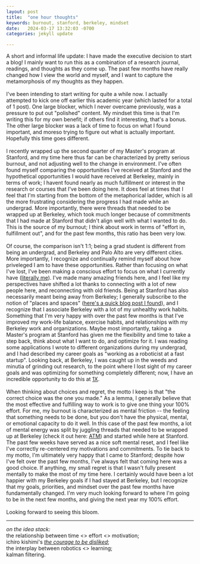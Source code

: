 ```yaml
---
layout: post
title:  "one hour thoughts"
keywords: burnout, stanford, berkeley, mindset
date:   2024-03-17 13:32:03 -0700
categories: jekyll update

---
```

A short and informal life update: I have made the executive decision to start a blog! I mainly want to run this as a combination of a research journal, readings, and thoughts as they come up. The past few months have really changed how I view the world and myself, and I want to capture the metamorphosis of my thoughts as they happen. 
\
\
I've been intending to start writing for quite a while now. I actually attempted to kick one off earlier this academic year (which lasted for a total of 1 post). One large blocker, which I never overcame previously, was a pressure to put out "polished" content. My mindset this time is that I'm writing this for my own benefit; if others find it interesting, that's a bonus. The other large blocker was a lack of time to focus on what I found important, and moreso trying to figure out what is actually important. Hopefully this time goes different. 
\
\
I recently wrapped up the second quarter of my Master's program at Stanford, and my time here thus far can be characterized by pretty serious burnout, and not adjusting well to the change in environment. I've often found myself comparing the opportunities I've received at Stanford and the hypothetical opportunities I would have received at Berkeley, mainly in terms of work; I havent found nearly as much fulfillment or interest in the research or courses that I've been doing here. It does feel at times that I feel that I'm starting from the bottom of the metaphorical ladder, which is all the more frustrating considering the progress I had made while an undergrad. More importantly, there were threads that needed to be wrapped up at Berkeley, which took much longer because of commitments that I had made at Stanford that didn't align well with what I wanted to do. This is the source of my burnout; I think about work in terms of "effort in, fulfillment out", and for the past few months, this ratio has been very low.
\
\
Of course, the comparison isn't 1:1; being a grad student is different from being an undergrad, and Berkeley and Palo Alto are very different cities. More importantly, I recognize and continually remind myself about how priveleged I am to have these opportunities. Rather than focusing on what I've lost, I've been making a conscious effort to focus on what I currently have ([literally me](https://www.reddit.com/r/OnePiece/comments/9czqm4/i_still_have_my_friends_colored_panel/)). I've made many amazing friends here, and I feel like my perspectives have shifted a lot thanks to connecting with a lot of new people here, and reconnecting with old friends. Being at Stanford has also necessarily meant being away from Berkeley; I generally subscribe to the notion of "places and spaces" ([here's a quick blog post I found](https://theculturalcourier.home.blog/2019/02/22/everyday-anthropology-space-vs-place/)), and I recognize that I associate Berkeley with a lot of my unhealthy work habits. Something that I'm very happy with over the past few months is that I've improved my work-life balance, exercise habits, and relationships with my Berkeley work and  organizations. Maybe most importantly, taking a Master's program at Stanford has given me the flexibility and time to take a step back, think about what I want to do, and optimize for it. I was reading some applications I wrote to different organizations during my undergrad, and I had described my career goals as "working as a roboticist at a fast startup". Looking back, at Berkeley, I was caught up in the weeds and minutia of grinding out research, to the point where I lost sight of my career goals and was optimizing for something completely different; now, I have an incredible opportunity to do this at [1X](https://www.1x.tech/).
\
\
When thinking about choices and regret, the motto I keep is that "the correct choice was the one you made." As a lemma, I generally believe that the most effective and fulfilling way to work is to give one thing your 100% effort. For me, my burnout is characterized as mental friction -- the feeling that something needs to be done, but you don't have the physical, mental, or emotional capacity to do it well. In this case of the past few months, a lot of mental energy was split by juggling threads that needed to be wrapped up at Berkeley (check it out here: [ATM](https://xingyu-lin.github.io/atm/)) and started while here at Stanford. The past few weeks have served as a nice soft mental reset, and I feel like I've correctly re-centered my motivations and commitments. To tie back to my motto, I'm ultimately very happy that I came to Stanford; despite how I've felt over the past few months, I've always felt that coming here was a good choice. If anything, my small regret is that I wasn't fully present mentally to make the most of my time here. I certainly would have been a lot happier with my Berkeley goals if I had stayed at Berkeley, but I recognize that my goals, priorities, and mindset over the past few months have fundamentally changed. I'm very much looking forward to where I'm going to be in the next few months, and giving the next year my 100% effort.
\
\
Looking forward to seeing this bloom.

___

_on the idea stack:_ \
the relationship between time <> effort <> motivation; \
ichiro kishimi's [_the courage to be disliked_](https://www.goodreads.com/en/book/show/43306206); \
the interplay between robotics <> learning; \
kalman filtering.